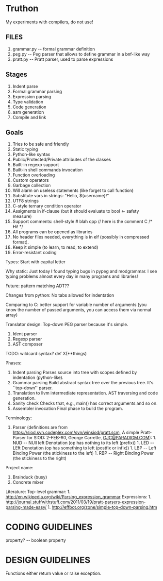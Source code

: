 Truthon
=======

My experiments with compilers, do not use!


FILES
-----

1. grammar.py  -- formal grammar definition
1. peg.py      -- Peg parser that allows to define grammar in a bnf-like way
1. pratt.py    -- Pratt parser, used to parse expressions


Stages
------

1. Indent parse
1. Formal grammar parsing
1. Expression parsing
1. Type validation
1. Code generation
1. asm generation
1. Compile and link


Goals
-----

1. Tries to be safe and friendly
1. Static typing
1. Python-like syntax
1. Public/Protected/Private attributes of the classes
1. Built-in regexp support
1. Built-in shell commands invocation
1. Function overloading
1. Custom operators
1. Garbage collection
1. Will alarm on useless statements (like forget to call function)
1. Substitute vars in strings: "Hello, ${username}!"
1. UTF8 strings
1. C-style ternary condition operator
1. Assigments in if-clause (but it should evaluate to bool <- safety measure)
1. Support comments:
    shell-style # blah
    cpp // here is the comment
    C /* Hi! */
1. All programs can be opened as libraries
1. No header files needed, everything is in elf (possibly in compressed format).
1. Keep it simple (to learn, to read, to extend)
1. Error-resistant coding



Types:
  Start with capital letter

Why static:
  Just today I found typing bugs in pypeg and modgrammar. I see typing
  problems almost every day in many programs and libraries!

Future:
    pattern matching
    ADT??

Changes from python:
  No tabs allowed for indentation

Comparing to C:
  better support for variable number of arguments (you know the number
  of passed arguments, you can access them via normal array)

Translator design:
  Top-down PEG parser because it's simple.
  1. Ident parser
  2. Regexp parser
  3. AST composer

TODO:
  wildcard syntax? def X(**things)


Phases:
  1. Indent parsing
    Parses source into tree with scopes defined
    by indentation (python-like).
  2. Grammar parsing
    Build abstract syntax tree over the previous tree.
    It's ``top-down'' parser.
  3. Translation to llvm intermediate representation.
    AST traversing and code generation.
  4. Sanity check
    Checks that, e.g., main() has correct arguments and so on.
  5. Assembler invocation
    Final phase to build the program.




Terminology:
  1. Parser (definitions are from https://siod.svn.codeplex.com/svn/winsiod/pratt.scm, A simple Pratt-Parser for SIOD: 2-FEB-90, George Carrette, GJC@PARADIGM.COM):
    1. NUD -- NUll left Denotation (op has nothing to its left (prefix))
    1. LED -- LEft Denotation      (op has something to left (postfix or infix))
    1. LBP -- Left Binding Power  (the stickiness to the left)
    1. RBP -- Right Binding Power (the stickiness to the right)

Project name:
  1. Brainduck (busy)
  1. Concrete mixer


Literature:
  Top-level grammar:
    1. http://en.wikipedia.org/wiki/Parsing_expression_grammar
  Expressions:
    1. http://journal.stuffwithstuff.com/2011/03/19/pratt-parsers-expression-parsing-made-easy/
    1. http://effbot.org/zone/simple-top-down-parsing.htm


CODING GUIDELINES
=================

property? -- boolean property

DESIGN GUIDELINES
=================

Functions either return value or raise exception.

